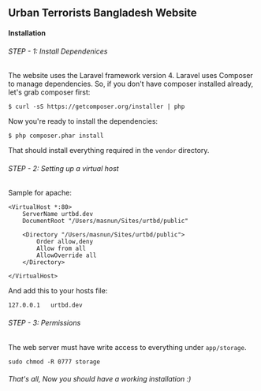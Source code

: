 ## Urban Terrorists Bangladesh Website


#### Installation

###### STEP - 1: Install Dependenices

The website uses the Laravel framework version 4. Laravel uses Composer to manage dependencies. So, if you don't have composer installed already, let's grab composer first: 

    $ curl -sS https://getcomposer.org/installer | php 
    
Now you're ready to install the dependencies: 

    $ php composer.phar install 
    

That should install everything required in the `vendor` directory. 


###### STEP - 2: Setting up a virtual host

Sample for apache: 

    <VirtualHost *:80>
        ServerName urtbd.dev
        DocumentRoot "/Users/masnun/Sites/urtbd/public"
        
        <Directory "/Users/masnun/Sites/urtbd/public">
            Order allow,deny
            Allow from all
            AllowOverride all
        </Directory>
        
    </VirtualHost>
    

And add this to your hosts file: 

    127.0.0.1   urtbd.dev
    
###### STEP - 3: Permissions

The web server must have write access to everything under `app/storage`. 

    sudo chmod -R 0777 storage


###### That's all, Now you should have a working installation :) 



